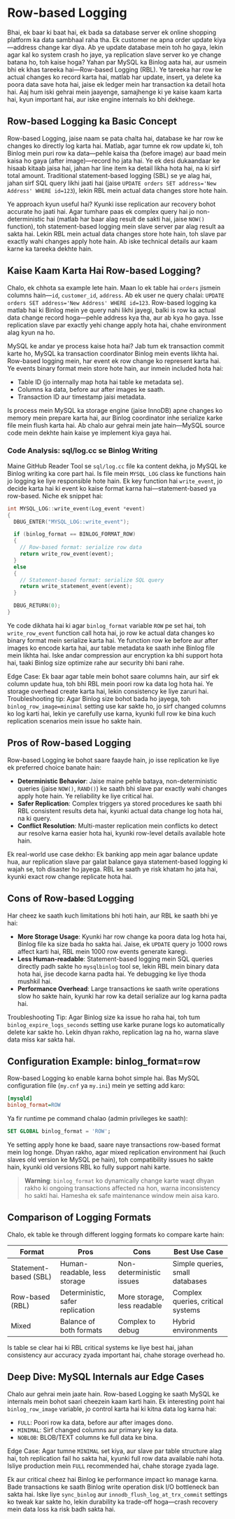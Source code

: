 # Row-based Logging

Bhai, ek baar ki baat hai, ek bada sa database server ek online shopping platform ka data sambhaal raha tha. Ek customer ne apna order update kiya—address change kar diya. Ab ye update database mein toh ho gaya, lekin agar kal ko system crash ho jaye, ya replication slave server ko ye change batana ho, toh kaise hoga? Yahan par MySQL ka Binlog aata hai, aur usmein bhi ek khas tareeka hai—Row-based Logging (RBL). Ye tareeka har row ke actual changes ko record karta hai, matlab har update, insert, ya delete ka poora data save hota hai, jaise ek ledger mein har transaction ka detail hota hai. Aaj hum iski gehrai mein jaayenge, samajhenge ki ye kaise kaam karta hai, kyun important hai, aur iske engine internals ko bhi dekhege.

## Row-based Logging ka Basic Concept

Row-based Logging, jaise naam se pata chalta hai, database ke har row ke changes ko directly log karta hai. Matlab, agar tumne ek row update ki, toh Binlog mein puri row ka data—pehle kaisa tha (before image) aur baad mein kaisa ho gaya (after image)—record ho jata hai. Ye ek desi dukaandaar ke hisaab kitaab jaisa hai, jahan har line item ka detail likha hota hai, na ki sirf total amount. Traditional statement-based logging (SBL) se ye alag hai, jahan sirf SQL query likhi jaati hai (jaise `UPDATE orders SET address='New Address' WHERE id=123`), lekin RBL mein actual data changes store hote hain.

Ye approach kyun useful hai? Kyunki isse replication aur recovery bohot accurate ho jaati hai. Agar tumhare paas ek complex query hai jo non-deterministic hai (matlab har baar alag result de sakti hai, jaise `NOW()` function), toh statement-based logging mein slave server par alag result aa sakta hai. Lekin RBL mein actual data changes store hote hain, toh slave par exactly wahi changes apply hote hain. Ab iske technical details aur kaam karne ka tareeka dekhte hain.

## Kaise Kaam Karta Hai Row-based Logging?

Chalo, ek chhota sa example lete hain. Maan lo ek table hai `orders` jismein columns hain—`id`, `customer_id`, `address`. Ab ek user ne query chalai: `UPDATE orders SET address='New Address' WHERE id=123`. Row-based logging ka matlab hai ki Binlog mein ye query nahi likhi jayegi, balki is row ka actual data change record hoga—pehle address kya tha, aur ab kya ho gaya. Isse replication slave par exactly yehi change apply hota hai, chahe environment alag kyun na ho.

MySQL ke andar ye process kaise hota hai? Jab tum ek transaction commit karte ho, MySQL ka transaction coordinator Binlog mein events likhta hai. Row-based logging mein, har event ek row change ko represent karta hai. Ye events binary format mein store hote hain, aur inmein included hota hai:
- Table ID (jo internally map hota hai table ke metadata se).
- Columns ka data, before aur after images ke saath.
- Transaction ID aur timestamp jaisi metadata.

Is process mein MySQL ka storage engine (jaise InnoDB) apne changes ko memory mein prepare karta hai, aur Binlog coordinator inhe serialize karke file mein flush karta hai. Ab chalo aur gehrai mein jate hain—MySQL source code mein dekhte hain kaise ye implement kiya gaya hai.

### Code Analysis: sql/log.cc se Binlog Writing

Maine GitHub Reader Tool se `sql/log.cc` file ka content dekha, jo MySQL ke Binlog writing ka core part hai. Is file mein `MYSQL_LOG` class ke functions hain jo logging ke liye responsible hote hain. Ek key function hai `write_event`, jo decide karta hai ki event ko kaise format karna hai—statement-based ya row-based. Niche ek snippet hai:

```c
int MYSQL_LOG::write_event(Log_event *event)
{
  DBUG_ENTER("MYSQL_LOG::write_event");

  if (binlog_format == BINLOG_FORMAT_ROW)
  {
    // Row-based format: serialize row data
    return write_row_event(event);
  }
  else
  {
    // Statement-based format: serialize SQL query
    return write_statement_event(event);
  }

  DBUG_RETURN(0);
}
```

Ye code dikhata hai ki agar `binlog_format` variable `ROW` pe set hai, toh `write_row_event` function call hota hai, jo row ke actual data changes ko binary format mein serialize karta hai. Ye function row ke before aur after images ko encode karta hai, aur table metadata ke saath inhe Binlog file mein likhta hai. Iske andar compression aur encryption ka bhi support hota hai, taaki Binlog size optimize rahe aur security bhi bani rahe.

Edge Case: Ek baar agar table mein bohot saare columns hain, aur sirf ek column update hua, toh bhi RBL mein poori row ka data log hota hai. Ye storage overhead create karta hai, lekin consistency ke liye zaruri hai. Troubleshooting tip: Agar Binlog size bohot bada ho jayega, toh `binlog_row_image=minimal` setting use kar sakte ho, jo sirf changed columns ko log karti hai, lekin ye carefully use karna, kyunki full row ke bina kuch replication scenarios mein issue ho sakte hain.

## Pros of Row-based Logging

Row-based Logging ke bohot saare faayde hain, jo isse replication ke liye ek preferred choice banate hain:
- **Deterministic Behavior**: Jaise maine pehle bataya, non-deterministic queries (jaise `NOW()`, `RAND()`) ke saath bhi slave par exactly wahi changes apply hote hain. Ye reliability ke liye critical hai.
- **Safer Replication**: Complex triggers ya stored procedures ke saath bhi RBL consistent results deta hai, kyunki actual data change log hota hai, na ki query.
- **Conflict Resolution**: Multi-master replication mein conflicts ko detect aur resolve karna easier hota hai, kyunki row-level details available hote hain.

Ek real-world use case dekho: Ek banking app mein agar balance update hua, aur replication slave par galat balance gaya statement-based logging ki wajah se, toh disaster ho jayega. RBL ke saath ye risk khatam ho jata hai, kyunki exact row change replicate hota hai.

## Cons of Row-based Logging

Har cheez ke saath kuch limitations bhi hoti hain, aur RBL ke saath bhi ye hai:
- **More Storage Usage**: Kyunki har row change ka poora data log hota hai, Binlog file ka size bada ho sakta hai. Jaise, ek `UPDATE` query jo 1000 rows affect karti hai, RBL mein 1000 row events generate karegi.
- **Less Human-readable**: Statement-based logging mein SQL queries directly padh sakte ho `mysqlbinlog` tool se, lekin RBL mein binary data hota hai, jise decode karna padta hai. Ye debugging ke liye thoda mushkil hai.
- **Performance Overhead**: Large transactions ke saath write operations slow ho sakte hain, kyunki har row ka detail serialize aur log karna padta hai.

Troubleshooting Tip: Agar Binlog size ka issue ho raha hai, toh tum `binlog_expire_logs_seconds` setting use karke purane logs ko automatically delete kar sakte ho. Lekin dhyan rakho, replication lag na ho, warna slave data miss kar sakta hai.

## Configuration Example: binlog_format=row

Row-based Logging ko enable karna bohot simple hai. Bas MySQL configuration file (`my.cnf` ya `my.ini`) mein ye setting add karo:

```ini
[mysqld]
binlog_format=ROW
```

Ya fir runtime pe command chalao (admin privileges ke saath):

```sql
SET GLOBAL binlog_format = 'ROW';
```

Ye setting apply hone ke baad, saare naye transactions row-based format mein log honge. Dhyan rakho, agar mixed replication environment hai (kuch slaves old version ke MySQL pe hain), toh compatibility issues ho sakte hain, kyunki old versions RBL ko fully support nahi karte.

> **Warning**: `binlog_format` ko dynamically change karte waqt dhyan rakho ki ongoing transactions affected na hon, warna inconsistency ho sakti hai. Hamesha ek safe maintenance window mein aisa karo.

## Comparison of Logging Formats

Chalo, ek table ke through different logging formats ko compare karte hain:

| **Format**            | **Pros**                          | **Cons**                       | **Best Use Case**                  |
|-----------------------|-----------------------------------|--------------------------------|------------------------------------|
| Statement-based (SBL) | Human-readable, less storage     | Non-deterministic issues       | Simple queries, small databases   |
| Row-based (RBL)       | Deterministic, safer replication | More storage, less readable    | Complex queries, critical systems |
| Mixed                 | Balance of both formats          | Complex to debug               | Hybrid environments               |

Is table se clear hai ki RBL critical systems ke liye best hai, jahan consistency aur accuracy zyada important hai, chahe storage overhead ho.

## Deep Dive: MySQL Internals aur Edge Cases

Chalo aur gehrai mein jaate hain. Row-based Logging ke saath MySQL ke internals mein bohot saari cheezein kaam karti hain. Ek interesting point hai `binlog_row_image` variable, jo control karta hai ki kitna data log karna hai:
- `FULL`: Poori row ka data, before aur after images dono.
- `MINIMAL`: Sirf changed columns aur primary key ka data.
- `NOBLOB`: BLOB/TEXT columns ke full data ke bina.

Edge Case: Agar tumne `MINIMAL` set kiya, aur slave par table structure alag hai, toh replication fail ho sakta hai, kyunki full row data available nahi hota. Isliye production mein `FULL` recommended hai, chahe storage zyada lage.

Ek aur critical cheez hai Binlog ke performance impact ko manage karna. Bade transactions ke saath Binlog write operation disk I/O bottleneck ban sakta hai. Iske liye `sync_binlog` aur `innodb_flush_log_at_trx_commit` settings ko tweak kar sakte ho, lekin durability ka trade-off hoga—crash recovery mein data loss ka risk badh sakta hai.